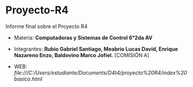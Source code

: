 # Proyecto-R4
Informe final sobre el Proyecto R4

- Materia: **Computadoras y Sistemas de Control 6°2da AV**

- Integrantes: **Rubio Gabriel Santiago, Meabrio Lucas David, Enrique Nazareno Enzo, Baldovino Marco Jofiel.**
[COMISIÓN A]

- WEB: *file:///C:/Users/estudiante/Documents/D4t4/proyecto%20R4/index%20basico.html*
